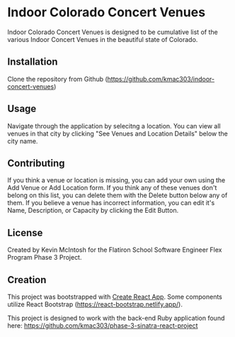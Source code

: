 # Indoor Colorado Concert Venues

Indoor Colorado Concert Venues is designed to be cumulative list of the various Indoor Concert Venues in the beautiful state of Colorado.

## Installation

Clone the repository from Github (https://github.com/kmac303/indoor-concert-venues)

## Usage

Navigate through the application by selecitng a location. You can view all venues in that city by clicking "See Venues and Location Details" below the city name.

## Contributing

If you think a venue or location is missing, you can add your own using the Add Venue or Add Location form. If you think any of these venues don't belong on this list, you can delete them with the Delete button below any of them. If you believe a venue has incorrect information, you can edit it's Name, Description, or Capacity by clicking the Edit Button.

## License

Created by Kevin McIntosh for the Flatiron School Software Engineer Flex Program Phase 3 Project.

## Creation

This project was bootstrapped with [Create React App](https://github.com/facebook/create-react-app).
Some components utilize React Bootstrap (https://react-bootstrap.netlify.app/).

This project is designed to work with the back-end Ruby application found here: https://github.com/kmac303/phase-3-sinatra-react-project